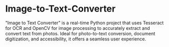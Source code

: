 # Image-to-Text-Converter
"Image to Text Converter" is a real-time Python project that uses Tesseract for OCR and OpenCV for image processing to accurately extract and convert text from photos. Ideal for photo-to-text conversion, document digitization, and accessibility, it offers a seamless user experience.
